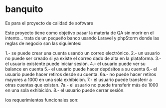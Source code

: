 # banquito
Es para el proyecto de calidad de software

Este proyecto tiene como objetivo pasar la materia de QA sin morir en el intento... 
trata de un pequeño banco usando Laravel y phpStorm donde las reglas de negocio son las siguientes:

1.- se puede crear una cuenta usando un correo electrónico.
2.- un usuario no puede ser creado si ya existe el correo dado de alta en la plataforma.
3.- el usuario existente puede iniciar sesión.
4.- el usuario puede ver su balance en cuenta
5.- el usuario puede hacer depósitos a su cuenta
6.- el usuario puede hacer retiros desde su cuenta.
  6a.- no puede hacer retiros mayores a 1000 en una sola exhibición.
7.- el usuario puede transferir a otras cuentas que existan.
  7a.- el usuario no puede transferir más de 1000 en una sola exhibición.
8.- el usuario puede cerrar sesión.


los requerimientos funcionales son:
